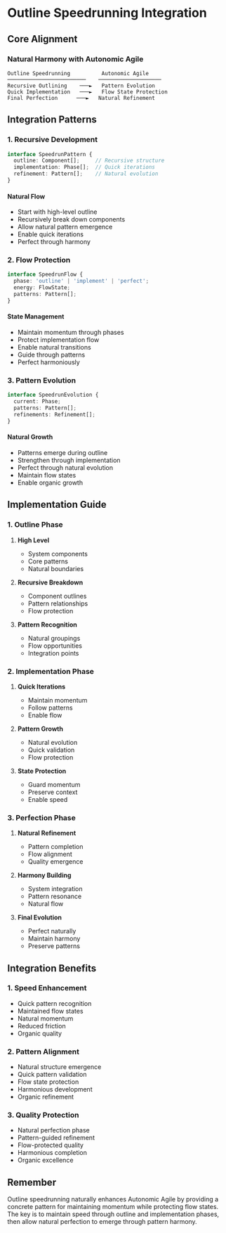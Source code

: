 # Outline Speedrunning Integration

## Core Alignment

### Natural Harmony with Autonomic Agile
```
Outline Speedrunning          Autonomic Agile
─────────────────────────    ────────────────────
Recursive Outlining    ───►   Pattern Evolution
Quick Implementation   ───►   Flow State Protection
Final Perfection      ───►   Natural Refinement
```

## Integration Patterns

### 1. Recursive Development
```typescript
interface SpeedrunPattern {
  outline: Component[];     // Recursive structure
  implementation: Phase[];  // Quick iterations
  refinement: Pattern[];    // Natural evolution
}
```

#### Natural Flow
- Start with high-level outline
- Recursively break down components
- Allow natural pattern emergence
- Enable quick iterations
- Perfect through harmony

### 2. Flow Protection
```typescript
interface SpeedrunFlow {
  phase: 'outline' | 'implement' | 'perfect';
  energy: FlowState;
  patterns: Pattern[];
}
```

#### State Management
- Maintain momentum through phases
- Protect implementation flow
- Enable natural transitions
- Guide through patterns
- Perfect harmoniously

### 3. Pattern Evolution
```typescript
interface SpeedrunEvolution {
  current: Phase;
  patterns: Pattern[];
  refinements: Refinement[];
}
```

#### Natural Growth
- Patterns emerge during outline
- Strengthen through implementation
- Perfect through natural evolution
- Maintain flow states
- Enable organic growth

## Implementation Guide

### 1. Outline Phase
1. **High Level**
   - System components
   - Core patterns
   - Natural boundaries

2. **Recursive Breakdown**
   - Component outlines
   - Pattern relationships
   - Flow protection

3. **Pattern Recognition**
   - Natural groupings
   - Flow opportunities
   - Integration points

### 2. Implementation Phase
1. **Quick Iterations**
   - Maintain momentum
   - Follow patterns
   - Enable flow

2. **Pattern Growth**
   - Natural evolution
   - Quick validation
   - Flow protection

3. **State Protection**
   - Guard momentum
   - Preserve context
   - Enable speed

### 3. Perfection Phase
1. **Natural Refinement**
   - Pattern completion
   - Flow alignment
   - Quality emergence

2. **Harmony Building**
   - System integration
   - Pattern resonance
   - Natural flow

3. **Final Evolution**
   - Perfect naturally
   - Maintain harmony
   - Preserve patterns

## Integration Benefits

### 1. Speed Enhancement
- Quick pattern recognition
- Maintained flow states
- Natural momentum
- Reduced friction
- Organic quality

### 2. Pattern Alignment
- Natural structure emergence
- Quick pattern validation
- Flow state protection
- Harmonious development
- Organic refinement

### 3. Quality Protection
- Natural perfection phase
- Pattern-guided refinement
- Flow-protected quality
- Harmonious completion
- Organic excellence

## Remember

Outline speedrunning naturally enhances Autonomic Agile by providing a concrete pattern for maintaining momentum while protecting flow states. The key is to maintain speed through outline and implementation phases, then allow natural perfection to emerge through pattern harmony. 